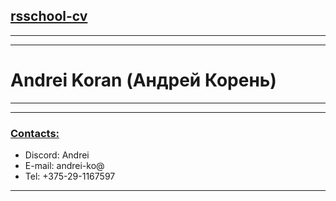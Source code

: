 ## [rsschool-cv](#)
***
***
# Andrei Koran (Андрей Корень)
---
---
### [Contacts:](#)
  * Discord: Andrei
  * E-mail: andrei-ko@
  * Tel: +375-29-1167597

***